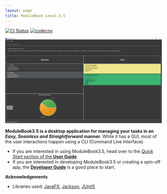 ```yaml
---
layout: page
title: ModuleBook Level-3.5
---
```


[![CI Status](https://github.com/AY2021S2-CS2103T-T13-2/tp/workflows/Java%20CI/badge.svg)](https://github.com/AY2021S2-CS2103T-T13-2/tp/actions)
[![codecov](https://codecov.io/gh/AY2021S2-CS2103T-T13-2/tp/branch/master/graph/badge.svg)](https://codecov.io/gh/AY2021S2-CS2103T-T13-2/tp)

<img src="images/Ui.png" width="710">

**ModuleBook3.5 is a desktop application for managing your tasks in an *Easy, Seamless and Straightforward* manner.** 
While it has a GUI, most of the user interactions happen using a CLI (Command Line Interface).

* If you are interested in using ModuleBook3.5, head over to the [_Quick Start_ section of the **User Guide**](UserGuide.html#quick-start).
* If you are interested in developing ModuleBook3.5 or creating a spin-off app, the [**Developer Guide**](DeveloperGuide.html) is a good place to start.


**Acknowledgements**

* Libraries used: [JavaFX](https://openjfx.io/), [Jackson](https://github.com/FasterXML/jackson), [JUnit5](https://github.com/junit-team/junit5)

